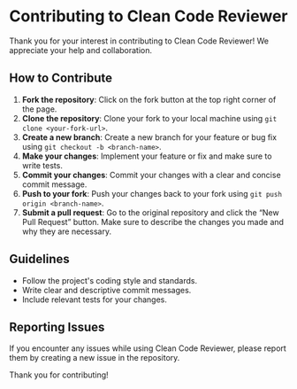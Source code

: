# Contributing to Clean Code Reviewer

Thank you for your interest in contributing to Clean Code Reviewer! We appreciate your help and collaboration.

## How to Contribute
1. **Fork the repository**: Click on the fork button at the top right corner of the page.
2. **Clone the repository**: Clone your fork to your local machine using `git clone <your-fork-url>`.
3. **Create a new branch**: Create a new branch for your feature or bug fix using `git checkout -b <branch-name>`.
4. **Make your changes**: Implement your feature or fix and make sure to write tests.
5. **Commit your changes**: Commit your changes with a clear and concise commit message.
6. **Push to your fork**: Push your changes back to your fork using `git push origin <branch-name>`.
7. **Submit a pull request**: Go to the original repository and click the “New Pull Request” button. Make sure to describe the changes you made and why they are necessary.

## Guidelines
- Follow the project's coding style and standards.
- Write clear and descriptive commit messages.
- Include relevant tests for your changes.

## Reporting Issues
If you encounter any issues while using Clean Code Reviewer, please report them by creating a new issue in the repository.

Thank you for contributing!